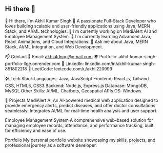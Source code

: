 ## Hi there 👋

👋 Hi there, I'm Akhil Kumar Singh
🚀 A passionate Full-Stack Developer who loves building scalable and user-friendly applications using Java, MERN Stack, and AI/ML technologies.
🔭 I’m currently working on MediAlert AI and Employee Management System.
🌱 I’m currently learning Advanced Java, React Animations, and Cloud Integrations.
💬 Ask me about Java, MERN Stack, AI/ML Integration, and Web Development.

📫 Contact
📧 Email: akhil4dnpg@gmail.com
🌍 Portfolio: akhil-kumar-singh-portfolio-llge.onrender.com
🔗 LinkedIn: linkedin.com/in/akhil-kumar-singh-851802218
🧩 LeetCode: leetcode.com/u/akhil220999

🛠 Tech Stack
Languages: Java, JavaScript
Frontend: React.js, Tailwind CSS, HTML5, CSS3
Backend: Node.js, Express.js
Database: MongoDB, MySQL
Other Skills: AI/ML, Chatbots, Geospatial APIs
OS: Windows.

📌 Projects
MediAlert AI
An AI-powered medical web application designed to provide emergency alerts, predict diseases, and offer doctor consultations seamlessly. Integrates AI/ML for real-time health analysis and user support.

Employee Management System
A comprehensive web-based solution for managing employee records, attendance, and performance tracking, built for efficiency and ease of use.

Portfolio
My personal portfolio website showcasing my skills, projects, and professional journey as a software developer.

